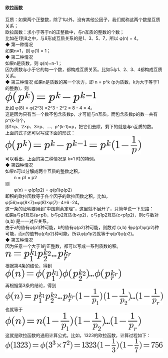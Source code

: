 #### 欧拉函数  

互质：如果两个正整数，除了1以外，没有其他公因子，我们就称这两个数是互质关系；  
欧拉函数：求小于等于n的正整数中，与n互质的整数的个数；  
比如在1到8之中，与8形成互质关系的是1、3、5、7，所以 φ(n) = 4。  
◆ 第一种情况  
如果n=1，则 φ(1) = 1；  
◆ 第二种情况  
如果n是质数，则 φ(n)=n-1；  
因为质数与小于它的每一个数，都构成互质关系。比如5与1、2、3、4都构成互质关系。  
◆ 第三种情况
如果n是质数的某一个次方，即 n = p^k (p为质数，k为大于等于1的整数)，则  
![euler_001](../ImageFiles/euler_001.png)    
比如 φ(8) = φ(2^3) =2^3 - 2^2 = 8 - 4 = 4。  
这是因为只有当一个数不包含质数p，才可能与n互质。而包含质数p的数一共有p^(k-1)个，  
即1×p、2×p、3×p、...、p^(k-1)×p，把它们去除，剩下的就是与n互质的数。  
上面的式子还可以写成下面的形式：  
![euler_002](../ImageFiles/euler_002.png)    
可以看出，上面的第二种情况是 k=1 时的特例。  
◆ 第四种情况  
如果n可以分解成两个互质的整数之积，  
　　n = p1 × p2  
则  
　　φ(n) = φ(p1p2) = φ(p1)φ(p2)  
即积的欧拉函数等于各个因子的欧拉函数之积。比如，φ(56)=φ(8×7)=φ(8)×φ(7)=4×6=24。  
这一条的证明要用到"中国剩余定理"，这里就不展开了，只简单说一下思路：  
如果a与p1互质(a<p1)，b与p2互质(b<p2)，c与p1p2互质(c<p1p2)，则c与数对 (a,b) 是一一对应关系。  
由于a的值有φ(p1)种可能，b的值有φ(p2)种可能，则数对 (a,b) 有φ(p1)φ(p2)种可能，而c的值有φ(p1p2)种可能，所以φ(p1p2)就等于φ(p1)φ(p2)。  
◆ 第五种情况  
因为任意一个大于1的正整数，都可以写成一系列质数的积。    
![euler_003](../ImageFiles/euler_003.png)    
根据第4条的结论，得到  
![euler_004](../ImageFiles/euler_004.png)    
再根据第3条的结论，得到  
![euler_005](../ImageFiles/euler_005.png)    
也就等于  
![euler_006](../ImageFiles/euler_006.png)    
这就是欧拉函数的通用计算公式。比如，1323的欧拉函数，计算过程如下：  
![euler_007](../ImageFiles/euler_007.png)    

